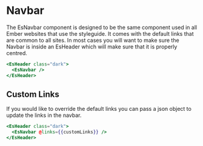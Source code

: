 # Navbar

The EsNavbar component is designed to be the same component used in all Ember websites that use the styleguide. It comes with the default links that are common to all sites. In most cases you will want to make sure the Navbar is inside an EsHeader which will make sure that it is properly centred.

```handlebars
<EsHeader class="dark">
  <EsNavbar />
</EsHeader>
```

## Custom Links

If you would like to override the default links you can pass a json object to update the links in the navbar.

```handlebars
<EsHeader class="dark">
  <EsNavbar @links={{customLinks}} />
</EsHeader>
```
